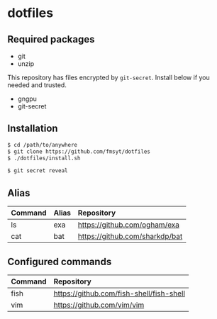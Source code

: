 # dotfiles

## Required packages

- git
- unzip

This repository has files encrypted by `git-secret`.
Install below if you needed and trusted.

- gngpu
- git-secret

## Installation

```bash
$ cd /path/to/anywhere
$ git clone https://github.com/fmsyt/dotfiles
$ ./dotfiles/install.sh
```

```bash
$ git secret reveal
```

## Alias

| Command | Alias | Repository |
|:------- |:------|:-----------|
| ls      | exa   |<https://github.com/ogham/exa>|
| cat     | bat   |<https://github.com/sharkdp/bat>|


## Configured commands

| Command | Repository |
|:--------|:-----------|
| fish    |<https://github.com/fish-shell/fish-shell>|
| vim     |<https://github.com/vim/vim>|
